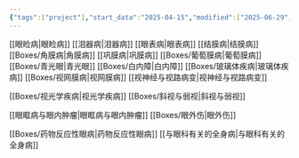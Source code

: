 ```yaml
---
{"tags":["project"],"start_data":"2025-04-15","modified":["2025-06-29","2025-06-15","2025-06-01","2025-05-30","2025-05-25","2025-05-24","2025-05-21"],"project":"眼科临床","aliases":["眼科临床"],"dg-publish":true,"permalink":"/Boxes/80分·眼科临床/","dgPassFrontmatter":true}
---
```



[[眼睑病\|眼睑病]]
[[泪器病\|泪器病]]
[[眼表病\|眼表病]]
[[结膜病\|结膜病]]
[[Boxes/角膜病\|角膜病]]
[[巩膜病\|巩膜病]]
[[Boxes/葡萄膜病\|葡萄膜病]]
[[Boxes/青光眼\|青光眼]]
[[Boxes/白内障\|白内障]]
[[Boxes/玻璃体疾病\|玻璃体疾病]]
[[Boxes/视网膜病\|视网膜病]]
[[视神经与视路病变\|视神经与视路病变]]

[[Boxes/视光学疾病\|视光学疾病]]
[[Boxes/斜视与弱视\|斜视与弱视]]

[[眼眶病与眼内肿瘤\|眼眶病与眼内肿瘤]]
[[Boxes/眼外伤\|眼外伤]]






[[Boxes/药物反应性眼病\|药物反应性眼病]]
[[与眼科有关的全身病\|与眼科有关的全身病]]



